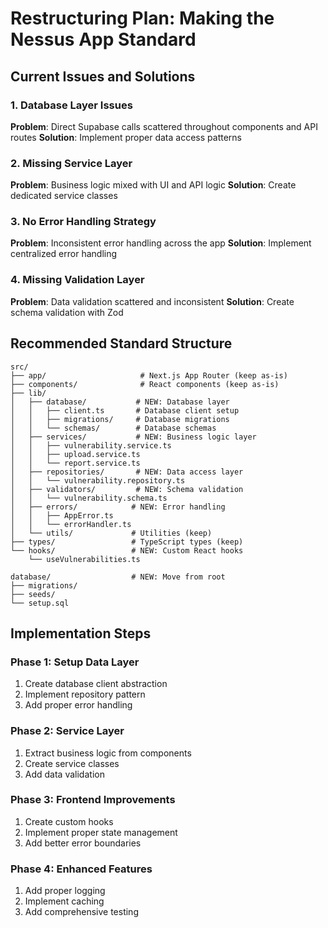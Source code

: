# Restructuring Plan: Making the Nessus App Standard

## Current Issues and Solutions

### 1. Database Layer Issues
**Problem**: Direct Supabase calls scattered throughout components and API routes
**Solution**: Implement proper data access patterns

### 2. Missing Service Layer
**Problem**: Business logic mixed with UI and API logic
**Solution**: Create dedicated service classes

### 3. No Error Handling Strategy
**Problem**: Inconsistent error handling across the app
**Solution**: Implement centralized error handling

### 4. Missing Validation Layer
**Problem**: Data validation scattered and inconsistent
**Solution**: Create schema validation with Zod

## Recommended Standard Structure

```
src/
├── app/                     # Next.js App Router (keep as-is)
├── components/              # React components (keep as-is)
├── lib/
│   ├── database/           # NEW: Database layer
│   │   ├── client.ts       # Database client setup
│   │   ├── migrations/     # Database migrations
│   │   └── schemas/        # Database schemas
│   ├── services/           # NEW: Business logic layer
│   │   ├── vulnerability.service.ts
│   │   ├── upload.service.ts
│   │   └── report.service.ts
│   ├── repositories/       # NEW: Data access layer
│   │   └── vulnerability.repository.ts
│   ├── validators/         # NEW: Schema validation
│   │   └── vulnerability.schema.ts
│   ├── errors/            # NEW: Error handling
│   │   ├── AppError.ts
│   │   └── errorHandler.ts
│   └── utils/             # Utilities (keep)
├── types/                 # TypeScript types (keep)
└── hooks/                 # NEW: Custom React hooks
    └── useVulnerabilities.ts

database/                  # NEW: Move from root
├── migrations/
├── seeds/
└── setup.sql
```

## Implementation Steps

### Phase 1: Setup Data Layer
1. Create database client abstraction
2. Implement repository pattern
3. Add proper error handling

### Phase 2: Service Layer
1. Extract business logic from components
2. Create service classes
3. Add data validation

### Phase 3: Frontend Improvements
1. Create custom hooks
2. Implement proper state management
3. Add better error boundaries

### Phase 4: Enhanced Features
1. Add proper logging
2. Implement caching
3. Add comprehensive testing
